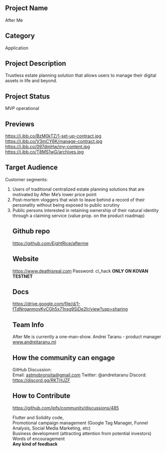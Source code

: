## Project Name <!-- Add your project name here with format "Project Name"-->
After Me
## Category 
<!--developer tooling, application, wallet, infrastructure, etc-->
Application
## Project Description
<!--Describe your project in a few sentences. -->
Trustless estate planning solution that allows users to manage their digital assets in life and beyond.
## Project Status
<!--brainstorming, fundraising, under development, beta, shipped, etc-->
MVP operational
## Previews
<!--Add some screenshots to give a preview of your product-->
https://i.ibb.co/BzM0kTZ/1-set-up-contract.jpg
https://i.ibb.co/V3mCY6K/manage-contract.jpg
https://i.ibb.co/097dmHw/my-content.jpg
https://i.ibb.co/T8MS1wG/archives.jpg

## Target Audience
<!--Describe who will be your project's users-->
Customer segments:<ol>
  <li>Users of traditional centralized estate planning solutions that are motivated by After Me’s lower price point </li>

<li>Post-mortem vloggers that wish to leave behind a record of their personality without being exposed to public scrutiny</li>

<li>Public persons interested in retaining ownership of their natural identity through a claiming service (value prop. on the product roadmap)</li>


## Github repo
<!--Attach a link to your GitHub repo if it's OSS-->
https://github.com/EightRice/afterme

## Website
<!--Link your website if available-->
https://www.deathisreal.com Password: cl_hack **ONLY ON KOVAN TESTNET**

## Docs
<!--Including a link to your project docs!-->
https://drive.google.com/file/d/1-fTdNrganmovKyCGh5x71nsg9SiDe2Ir/view?usp=sharing

## Team Info
<!-- Introduce your amazing team - how many team members are working on this project and who are they?-->
After Me is currently a one-man-show. Andrei Taranu - product manager www.andreitaranu.ml

## How the community can engage
GitHub Discussion: <!--Start a disucssion with the community here: https://gastmobronsita@gmail.comithub.com/filecoin-project/community/discussions/new and attach the link!-->  
Email: astmobronsita@gmail.com 
Twitter:  @andreitaranu
Discord:  https://discord.gg/RKTHJZF

## How to Contribute
https://github.com/ipfs/community/discussions/485
<!--How can the community contribute to your project?-->
Flutter and Solidity code,<br> Promotional campaign management (Google Tag Manager, Funnel Analysis, Social Media Marketing, etc)<br>Business development (attracting attention from potential investors)<br>Words of encouragement<br>**Any kind of feedback**
